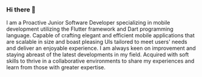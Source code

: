 ### Hi there 👋
I am a Proactive Junior Software Developer specializing in mobile development utilizing the Flutter framework and Dart programming language. Capable of crafting elegant and efficient mobile applications that are scalable in size and boast pleasing UIs tailored to meet users' needs and deliver an enjoyable experience. I am always keen on improvement and staying abreast of the latest developments in my field.  Acquired with soft skills to thrive in a collaborative environments  to share my experiences and learn from those with greater expertise.
<!--
**KemoEmam/KemoEmam** is a ✨ _special_ ✨ repository because its `README.md` (this file) appears on your GitHub profile.

Here are some ideas to get you started:

- 🔭 I’m currently working on ...
- 🌱 I’m currently learning ...
- 👯 I’m looking to collaborate on ...
- 🤔 I’m looking for help with ...
- 💬 Ask me about ...
- 📫 How to reach me: ...
- 😄 Pronouns: ...
- ⚡ Fun fact: ...
-->
